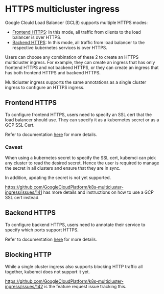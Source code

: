 # HTTPS multicluster ingress

Google Clould Load Balancer (GCLB) supports multiple HTTPS modes:
* [Frontend
  HTTPS](https://github.com/kubernetes/ingress-gce/blob/master/README.md#frontend-https):
  In this mode, all traffic from clients to the load balancer is over HTTPS.
* [Backend
  HTTPS](https://github.com/kubernetes/ingress-gce/blob/master/README.md#backend-https):
  In this mode, all traffic from load balancer to the respective kubernetes
  services is over HTTPS.

Users can choose any combination of these 2 to create an HTTPS multicluster
ingress. For example, they can create an ingress that has only frontend HTTPS and not
backend HTTPS, or they can create an ingress that has both frontend HTTPS and
backend HTTPS.

Multicluster ingress supports the same annotations as a single cluster ingress
to configure an HTTPS ingress.

## Frontend HTTPS

To configure frontend HTTPS, users need to specify an SSL cert that the load
balancer should use. They can specify it as a kubernetes secret or as a GCP SSL
Cert.

Refer to documentation [here](https://github.com/kubernetes/ingress-gce/blob/master/README.md#frontend-https) for more details.

### Caveat

When using a kubernetes secret to specify the SSL cert, kubemci can pick any
cluster to read the desired secret. Hence the user is required to manage the
secret in all clusters and ensure that they are in sync.

In addition, updating the secret is not yet supported.

https://github.com/GoogleCloudPlatform/k8s-multicluster-ingress/issues/141 has
more details and instructions on how to use a GCP SSL cert instead.

## Backend HTTPS

To configure backend HTTPS, users need to annotate their service to specify
which ports support HTTPS.

Refer to documentation
[here](https://github.com/kubernetes/ingress-gce/blob/master/README.md#backend-https)
for more details.

## Blocking HTTP

While a single cluster ingress also supports blocking HTTP traffic all together,
kubemci does not support it yet.

https://github.com/GoogleCloudPlatform/k8s-multicluster-ingress/issues/142 is
the feature request issue tracking this.
